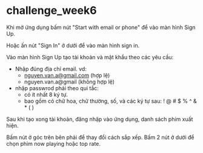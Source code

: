 # challenge_week6 

Khi mở ứng dụng bấm nút "Start with email or phone" để vào màn hình Sign Up.

Hoặc ấn nút "Sign In" ở dưới để vào màn hình sign in.

Vào màn hình Sign Up tạo tài khoản và mật khẩu theo các yêu cầu:

* Nhập đúng địa chỉ email. vd:
  * nguyen.van.a@gmail.com (hợp lệ)
  * nguyen.van.a@gmail (không hợp lệ)
* nhập passwrod phải theo qui tắc:
  * có ít nhất 8 ký tự.
  * bao gồm có chữ hoa, chữ thường, số, và các ký tự sau: ! @ # $ % ^ & * ( )

Sau khi tạo xong tài khoản, đăng nhập vào ứng dụng, danh sách phim xuất hiện.

Bấm nút ở góc trên bên phải để thay đổi cách sắp xếp.
Bấm 2 nút ở dưới để chọn phim now playing hoặc top rate.
